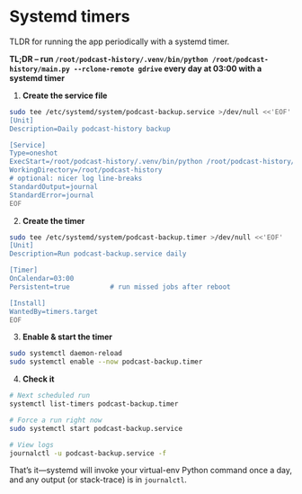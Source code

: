 # Systemd timers

TLDR for running the app periodically with a systemd timer.

**TL;DR – run `/root/podcast-history/.venv/bin/python /root/podcast-history/main.py --rclone-remote gdrive` every day at 03:00 with a systemd timer**

1. **Create the service file**

```bash
sudo tee /etc/systemd/system/podcast-backup.service >/dev/null <<'EOF'
[Unit]
Description=Daily podcast-history backup

[Service]
Type=oneshot
ExecStart=/root/podcast-history/.venv/bin/python /root/podcast-history/main.py --rclone-remote gdrive
WorkingDirectory=/root/podcast-history
# optional: nicer log line-breaks
StandardOutput=journal
StandardError=journal
EOF
```

2. **Create the timer**

```bash
sudo tee /etc/systemd/system/podcast-backup.timer >/dev/null <<'EOF'
[Unit]
Description=Run podcast-backup.service daily

[Timer]
OnCalendar=03:00
Persistent=true          # run missed jobs after reboot

[Install]
WantedBy=timers.target
EOF
```

3. **Enable & start the timer**

```bash
sudo systemctl daemon-reload
sudo systemctl enable --now podcast-backup.timer
```

4. **Check it**

```bash
# Next scheduled run
systemctl list-timers podcast-backup.timer

# Force a run right now
sudo systemctl start podcast-backup.service

# View logs
journalctl -u podcast-backup.service -f
```

That’s it—systemd will invoke your virtual-env Python command once a day, and any output (or stack-trace) is in `journalctl`.

